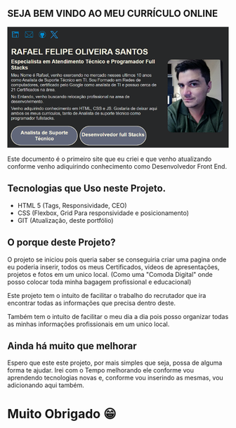 ## SEJA BEM VINDO AO MEU CURRÍCULO ONLINE

![MEU PROJETO](/_imagens/MEU__PROJETO.png)

Este documento é o primeiro site que eu criei e que venho atualizando conforme venho adiquirindo conhecimento como Desenvolvedor Front End.

## Tecnologias que Uso neste Projeto.

- HTML 5 (Tags, Responsividade, CEO)
- CSS (Flexbox, Grid Para responsividade e posicionamento)
- GIT (Atualização, deste portfólio)
  

## O porque deste Projeto?

O projeto se iniciou pois queria saber se conseguiria criar uma pagina onde eu poderia inserir, todos os meus Certificados, videos de apresentações, projetos e fotos em um unico local. (Como uma "Comoda Digital" onde posso colocar toda minha bagagem profissional e educacional)

Este projeto tem o intuito de facilitar o trabalho do recrutador que ira encontrar todas as informações que precisa dentro deste.

Também tem o intuito de facilitar o meu dia a dia pois posso organizar todas as minhas informações profissionais em um unico local.

## Ainda há muito que melhorar

Espero que este este projeto, por mais simples que seja, possa de alguma forma te ajudar. Irei com o Tempo melhorando ele conforme vou aprendendo tecnologias novas e, conforme vou inserindo as mesmas, vou adicionando aqui também.

# Muito Obrigado 😁
